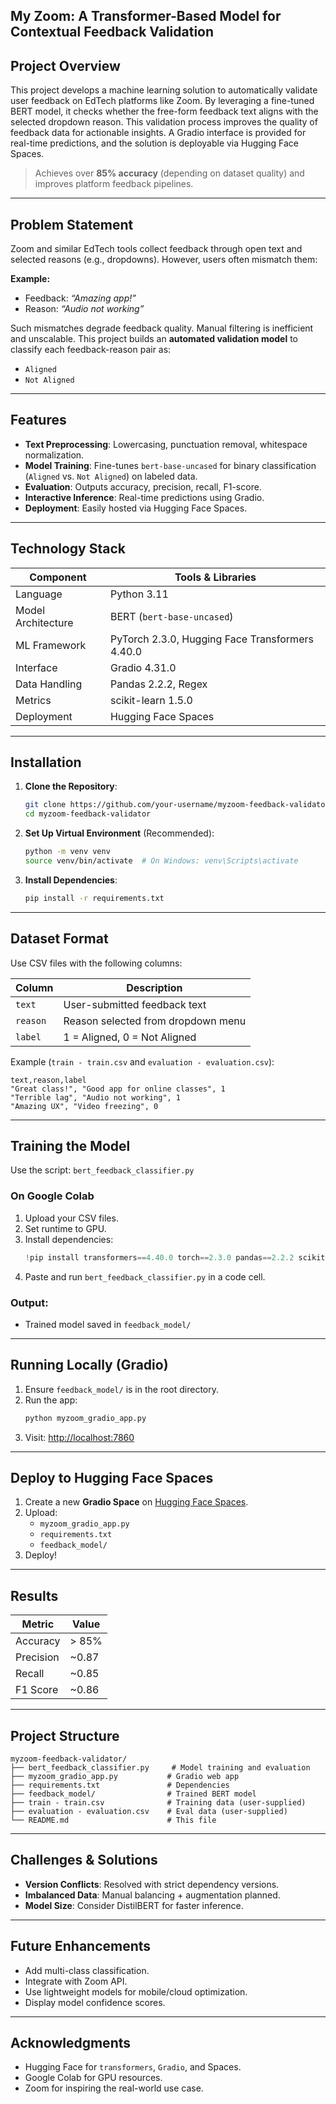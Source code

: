 ## My Zoom: A Transformer-Based Model for Contextual Feedback Validation

## Project Overview

This project develops a machine learning solution to automatically validate user feedback on EdTech platforms like Zoom. By leveraging a fine-tuned BERT model, it checks whether the free-form feedback text aligns with the selected dropdown reason. This validation process improves the quality of feedback data for actionable insights. A Gradio interface is provided for real-time predictions, and the solution is deployable via Hugging Face Spaces.

>  Achieves over **85% accuracy** (depending on dataset quality) and improves platform feedback pipelines.

---

## Problem Statement

Zoom and similar EdTech tools collect feedback through open text and selected reasons (e.g., dropdowns). However, users often mismatch them:

**Example:**
- Feedback: *“Amazing app!”*
- Reason: *“Audio not working”*

Such mismatches degrade feedback quality. Manual filtering is inefficient and unscalable. This project builds an **automated validation model** to classify each feedback-reason pair as:
- `Aligned`
- `Not Aligned`

---

## Features

- **Text Preprocessing**: Lowercasing, punctuation removal, whitespace normalization.
- **Model Training**: Fine-tunes `bert-base-uncased` for binary classification (`Aligned` vs. `Not Aligned`) on labeled data.
- **Evaluation**: Outputs accuracy, precision, recall, F1-score.
- **Interactive Inference**: Real-time predictions using Gradio.
- **Deployment**: Easily hosted via Hugging Face Spaces.

---

## Technology Stack

| Component           | Tools & Libraries                            |
|---------------------|----------------------------------------------|
| Language            | Python 3.11                                   |
| Model Architecture  | BERT (`bert-base-uncased`)                    |
| ML Framework        | PyTorch 2.3.0, Hugging Face Transformers 4.40.0 |
| Interface           | Gradio 4.31.0                                 |
| Data Handling       | Pandas 2.2.2, Regex                           |
| Metrics             | scikit-learn 1.5.0                            |
| Deployment          | Hugging Face Spaces                           |

---

## Installation

1. **Clone the Repository**:
   ```bash
   git clone https://github.com/your-username/myzoom-feedback-validator.git
   cd myzoom-feedback-validator
   ```

2. **Set Up Virtual Environment** (Recommended):
   ```bash
   python -m venv venv
   source venv/bin/activate  # On Windows: venv\Scripts\activate
   ```

3. **Install Dependencies**:
   ```bash
   pip install -r requirements.txt
   ```

---

## Dataset Format

Use CSV files with the following columns:

| Column  | Description                            |
|---------|----------------------------------------|
| `text`  | User-submitted feedback text           |
| `reason`| Reason selected from dropdown menu     |
| `label` | 1 = Aligned, 0 = Not Aligned           |

Example (`train - train.csv` and `evaluation - evaluation.csv`):

```csv
text,reason,label
"Great class!", "Good app for online classes", 1
"Terrible lag", "Audio not working", 1
"Amazing UX", "Video freezing", 0
```

---

## Training the Model

Use the script: `bert_feedback_classifier.py`

### On Google Colab
1. Upload your CSV files.
2. Set runtime to GPU.
3. Install dependencies:
   ```python
   !pip install transformers==4.40.0 torch==2.3.0 pandas==2.2.2 scikit-learn==1.5.0 tqdm
   ```
4. Paste and run `bert_feedback_classifier.py` in a code cell.

### Output:
- Trained model saved in `feedback_model/`

---

## Running Locally (Gradio)

1. Ensure `feedback_model/` is in the root directory.
2. Run the app:
   ```bash
   python myzoom_gradio_app.py
   ```
3. Visit: [http://localhost:7860](http://localhost:7860)

---

## Deploy to Hugging Face Spaces

1. Create a new **Gradio Space** on [Hugging Face Spaces](https://huggingface.co/spaces).
2. Upload:
   - `myzoom_gradio_app.py`
   - `requirements.txt`
   - `feedback_model/`
3. Deploy!

---

## Results

| Metric     | Value   |
|------------|---------|
| Accuracy   | > 85%   |
| Precision  | ~0.87   |
| Recall     | ~0.85   |
| F1 Score   | ~0.86   |

---

## Project Structure

```
myzoom-feedback-validator/
├── bert_feedback_classifier.py     # Model training and evaluation
├── myzoom_gradio_app.py           # Gradio web app
├── requirements.txt               # Dependencies
├── feedback_model/                # Trained BERT model
├── train - train.csv              # Training data (user-supplied)
├── evaluation - evaluation.csv    # Eval data (user-supplied)
└── README.md                      # This file
```

---

## Challenges & Solutions

- **Version Conflicts**: Resolved with strict dependency versions.
- **Imbalanced Data**: Manual balancing + augmentation planned.
- **Model Size**: Consider DistilBERT for faster inference.

---

## Future Enhancements

- Add multi-class classification.
- Integrate with Zoom API.
- Use lightweight models for mobile/cloud optimization.
- Display model confidence scores.

---

## Acknowledgments

- Hugging Face for `transformers`, `Gradio`, and Spaces.
- Google Colab for GPU resources.
- Zoom for inspiring the real-world use case.

